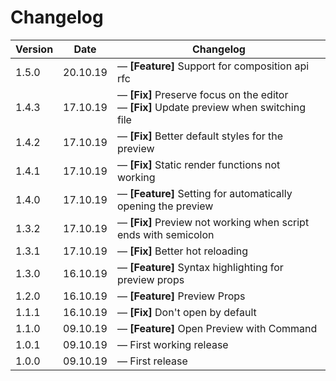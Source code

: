 # Changelog

| Version | Date     | Changelog                                                                                                |
| ------- | -------- | -------------------------------------------------------------------------------------------------------- |
| 1.5.0   | 20.10.19 | &mdash; **[Feature]** Support for composition api rfc                                                    |
| 1.4.3   | 17.10.19 | &mdash; **[Fix]** Preserve focus on the editor <br> &mdash; **[Fix]** Update preview when switching file |
| 1.4.2   | 17.10.19 | &mdash; **[Fix]** Better default styles for the preview                                                  |
| 1.4.1   | 17.10.19 | &mdash; **[Fix]** Static render functions not working                                                    |
| 1.4.0   | 17.10.19 | &mdash; **[Feature]** Setting for automatically opening the preview                                      |
| 1.3.2   | 17.10.19 | &mdash; **[Fix]** Preview not working when script ends with semicolon                                    |
| 1.3.1   | 17.10.19 | &mdash; **[Fix]** Better hot reloading                                                                   |
| 1.3.0   | 16.10.19 | &mdash; **[Feature]** Syntax highlighting for preview props                                              |
| 1.2.0   | 16.10.19 | &mdash; **[Feature]** Preview Props                                                                      |
| 1.1.1   | 16.10.19 | &mdash; **[Fix]** Don't open by default                                                                  |
| 1.1.0   | 09.10.19 | &mdash; **[Feature]** Open Preview with Command                                                          |
| 1.0.1   | 09.10.19 | &mdash; First working release                                                                            |
| 1.0.0   | 09.10.19 | &mdash; First release                                                                                    |
